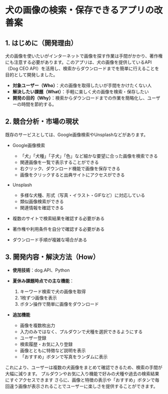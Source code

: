 # 犬の画像の検索・保存できるアプリの改善案

## 1. はじめに（開発理由）
犬の画像を使いたいがインターネットで画像を探す作業は手間がかかり、著作権にも注意する必要があります。このアプリは、犬の画像を提供しているAPI（Dog CEO API）を活用し、検索からダウンロードまでを簡単に行えることを目的として開発しました。

- **対象ユーザー（Who）**：犬の画像を取得したいが手間をかけたくない人
- **解決したい課題（What）**：手軽に楽しく犬の画像を検索・保存したい
- **開発の目的（Why）**：検索からダウンロードまでの作業を簡略化し、ユーザーの時間を節約する。

## 2. 競合分析・市場の現状
既存のサービスとしては、Google画像検索やUnsplashなどがあります。

- Google画像検索
  - 「犬」「犬種」「子犬」「色」など細かな要望に合った画像を検索できる
  - 関連画像を一覧で表示することができる
  - 右クリック、ダウンロード機能で画像を保存できる
  - 画像をクリックすると出典サイトにアクセスができる

- Unsplash
  - 多様な犬種、形式（写真・イラスト・GIFなど）に対応している
  - 類似画像検索ができる
  - 関連情報を確認できる


- 複数のサイトで検索結果を確認する必要がある
- 著作権や利用条件を自分で確認する必要がある
- ダウンロード手順が複雑な場合がある

## 3. 開発内容・解決方法（How）
- **使用技術**：dog.API、Python
- **夏休み課題時点での主な機能**：
  1. キーワード検索で犬の画像を取得
  2. 1枚ずつ画像を表示
  3. ボタン操作で簡単に画像をダウンロード

- **追加機能**
  - 画像を複数枚出力
  - 入力のみではなく、プルダウンで犬種を選択できるようにする
  - ユーザー登録
  - 検索履歴・お気に入り登録
  - 画像とともに特徴など説明を表示
  - 「おすすめ」ボタンで写真をランダムに表示

これにより、ユーザーは複数の犬画像をまとめて確認できるため、検索の手間が大幅に減ります。
プルダウンやお気に入り機能で好みの犬種や過去の検索結果にすぐアクセスできます
さらに、画像と特徴の表示や「おすすめ」ボタンで毎回違う画像が表示されることでユーザーに楽しさを提供することができます。